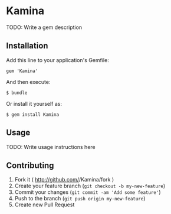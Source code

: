 # Kamina

TODO: Write a gem description

## Installation

Add this line to your application's Gemfile:

    gem 'Kamina'

And then execute:

    $ bundle

Or install it yourself as:

    $ gem install Kamina

## Usage

TODO: Write usage instructions here

## Contributing

1. Fork it ( http://github.com/<my-github-username>/Kamina/fork )
2. Create your feature branch (`git checkout -b my-new-feature`)
3. Commit your changes (`git commit -am 'Add some feature'`)
4. Push to the branch (`git push origin my-new-feature`)
5. Create new Pull Request
